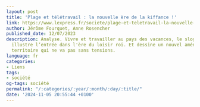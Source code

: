 ```yaml
---
layout: post
title: 'Plage et télétravail : la nouvelle ère de la kiffance !'
link: https://www.lexpress.fr/societe/plage-et-teletravail-la-nouvelle-ere-de-la-kiffance-par-jerome-fourquet-et-anne-rosencher-WJ6RDKDVMNFZTMXUDADZYDY7ZE
author: Jérôme Fourquet, Anne Rosencher
published_date: 12/07/2023
description: Analyse. Vivre et travailler au pays des vacances, le slogan de La Baule,
  illustre l’entrée dans l'ère du loisir roi. Et dessine un nouvel aménagement du
  territoire qui ne va pas sans tensions.
language: fr
categories:
- Liens
tags:
- société
og-tags: société
permalink: "/:categories/:year/:month/:day/:title/"
date: '2024-11-05 20:55:44 +0100'
---
```

